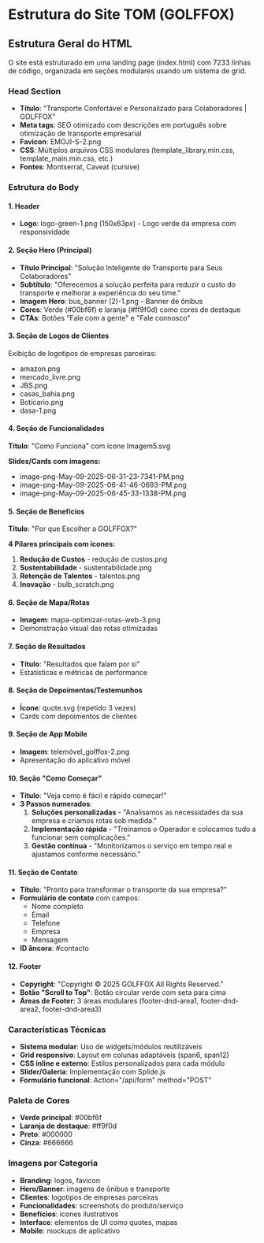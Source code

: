 # Estrutura do Site TOM (GOLFFOX)

## Estrutura Geral do HTML

O site está estruturado em uma landing page (index.html) com 7233 linhas de código, organizada em seções modulares usando um sistema de grid.

### Head Section

- **Título**: "Transporte Confortável e Personalizado para Colaboradores | GOLFFOX"
- **Meta tags**: SEO otimizado com descrições em português sobre otimização de transporte empresarial
- **Favicon**: EMOJI-S-2.png
- **CSS**: Múltiplos arquivos CSS modulares (template_library.min.css, template_main.min.css, etc.)
- **Fontes**: Montserrat, Caveat (cursive)

### Estrutura do Body

#### 1. Header

- **Logo**: logo-green-1.png (150x63px) - Logo verde da empresa com responsividade

#### 2. Seção Hero (Principal)

- **Título Principal**: "Solução Inteligente de Transporte para Seus Colaboradores"
- **Subtítulo**: "Oferecemos a solução perfeita para reduzir o custo do transporte e melhorar a experiência do seu time."
- **Imagem Hero**: bus_banner (2)-1.png - Banner de ônibus
- **Cores**: Verde (#00bf6f) e laranja (#ff9f0d) como cores de destaque
- **CTAs**: Botões "Fale com a gente" e "Fale connosco"

#### 3. Seção de Logos de Clientes

Exibição de logotipos de empresas parceiras:

- amazon.png
- mercado_livre.png
- JBS.png
- casas_bahia.png
- Boticario.png
- dasa-1.png

#### 4. Seção de Funcionalidades

**Título**: "Como Funciona" com ícone Imagem5.svg

**Slides/Cards com imagens:**

- image-png-May-09-2025-06-31-23-7341-PM.png
- image-png-May-09-2025-06-41-46-0693-PM.png
- image-png-May-09-2025-06-45-33-1338-PM.png

#### 5. Seção de Benefícios

**Título**: "Por que Escolher a GOLFFOX?"

**4 Pilares principais com ícones:**

1. **Redução de Custos** - redução de custos.png
2. **Sustentabilidade** - sustentabilidade.png
3. **Retenção de Talentos** - talentos.png
4. **Inovação** - bulb_scratch.png

#### 6. Seção de Mapa/Rotas

- **Imagem**: mapa-optimizar-rotas-web-3.png
- Demonstração visual das rotas otimizadas

#### 7. Seção de Resultados

- **Título**: "Resultados que falam por si"
- Estatísticas e métricas de performance

#### 8. Seção de Depoimentos/Testemunhos

- **Ícone**: quote.svg (repetido 3 vezes)
- Cards com depoimentos de clientes

#### 9. Seção de App Mobile

- **Imagem**: telemóvel_golffox-2.png
- Apresentação do aplicativo móvel

#### 10. Seção "Como Começar"

- **Título**: "Veja como é fácil e rápido começar!"
- **3 Passos numerados**:
  1. **Soluções personalizadas** - "Analisamos as necessidades da sua empresa e criamos rotas sob medida."
  2. **Implementação rápida** - "Treinamos o Operador e colocamos tudo a funcionar sem complicações."
  3. **Gestão contínua** - "Monitorizamos o serviço em tempo real e ajustamos conforme necessário."

#### 11. Seção de Contato

- **Título**: "Pronto para transformar o transporte da sua empresa?"
- **Formulário de contato** com campos:
  - Nome completo
  - Email
  - Telefone
  - Empresa
  - Mensagem
- **ID âncora**: #contacto

#### 12. Footer

- **Copyright**: "Copyright © 2025 GOLFFOX All Rights Reserved."
- **Botão "Scroll to Top"**: Botão circular verde com seta para cima
- **Áreas de Footer**: 3 áreas modulares (footer-dnd-area1, footer-dnd-area2, footer-dnd-area3)

### Características Técnicas

- **Sistema modular**: Uso de widgets/módulos reutilizáveis
- **Grid responsivo**: Layout em colunas adaptáveis (span6, span12)
- **CSS inline e externo**: Estilos personalizados para cada módulo
- **Slider/Galeria**: Implementação com Splide.js
- **Formulário funcional**: Action="/api/form" method="POST"

### Paleta de Cores

- **Verde principal**: #00bf6f
- **Laranja de destaque**: #ff9f0d
- **Preto**: #000000
- **Cinza**: #666666

### Imagens por Categoria

- **Branding**: logos, favicon
- **Hero/Banner**: imagens de ônibus e transporte
- **Clientes**: logotipos de empresas parceiras
- **Funcionalidades**: screenshots do produto/serviço
- **Benefícios**: ícones ilustrativos
- **Interface**: elementos de UI como quotes, mapas
- **Mobile**: mockups de aplicativo
